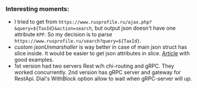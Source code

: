 ### Interesting moments: 
- I tried to get from `https://www.rusprofile.ru/ajax.php?&query=${TaxId}&action=search`, but
  output json doesn't have one attribute `KPP`. So my decision is to parse `https://www.rusprofile.ru/search?query=${TaxId}`.
- _custom jsonUnmarshaller_ is way better in case of main json struct has slice inside.
  It would be easier to get json attributes in slice. 
  [Article](https://jhall.io/posts/go-json-tricks-array-as-structs/) with good examples.
- 1st version had two servers Rest w/h chi-routing and gRPC. They worked concurrently. 
  2nd version has gRPC server and gateway for RestApi.
  Dial's WithBlock option allow to wait when gRPC-server will up.
